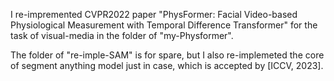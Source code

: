I re-impremented CVPR2022 paper "PhysFormer: Facial Video-based Physiological Measurement with Temporal Difference Transformer" for the task of visual-media in the folder of "my-Physformer".

The folder of "re-imple-SAM" is for spare, but I also re-implemeted the core of segment anything model just in case, which is accepted by [ICCV, 2023].

